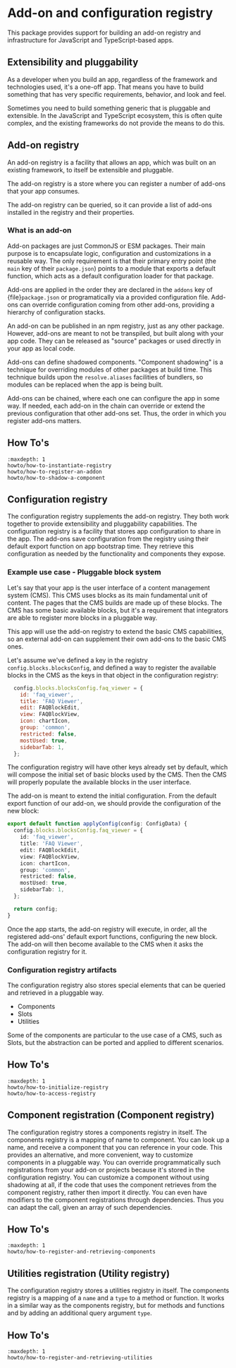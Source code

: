 # Add-on and configuration registry

This package provides support for building an add-on registry and infrastructure for JavaScript and TypeScript-based apps.

## Extensibility and pluggability

As a developer when you build an app, regardless of the framework and technologies used, it's a one-off app.
That means you have to build something that has very specific requirements, behavior, and look and feel.

Sometimes you need to build something generic that is pluggable and extensible.
In the JavaScript and TypeScript ecosystem, this is often quite complex, and the existing frameworks do not provide the means to do this.

## Add-on registry

An add-on registry is a facility that allows an app, which was built on an existing framework, to itself be extensible and pluggable.

The add-on registry is a store where you can register a number of add-ons that your app consumes.

The add-on registry can be queried, so it can provide a list of add-ons installed in the registry and their properties.

### What is an add-on

Add-on packages are just CommonJS or ESM packages.
Their main purpose is to encapsulate logic, configuration and customizations in a reusable way.
The only requirement is that their primary entry point (the `main` key of their `package.json`) points to a module that exports a default function, which acts as a default configuration loader for that package.

Add-ons are applied in the order they are declared in the `addons` key of {file}`package.json` or programatically via a provided configuration file.
Add-ons can override configuration coming from other add-ons, providing a hierarchy of configuration stacks.

An add-on can be published in an npm registry, just as any other package.
However, add-ons are meant to not be transpiled, but built along with your app code.
They can be released as "source" packages or used directly in your app as local code.

Add-ons can define shadowed components.
"Component shadowing" is a technique for overriding modules of other packages at build time.
This technique builds upon the `resolve.aliases` facilities of bundlers, so modules can be replaced when the app is being built.

Add-ons can be chained, where each one can configure the app in some way.
If needed, each add-on in the chain can override or extend the previous configuration that other add-ons set.
Thus, the order in which you register add-ons matters.

## How To's

```{toctree}
:maxdepth: 1
howto/how-to-instantiate-registry
howto/how-to-register-an-addon
howto/how-to-shadow-a-component
```

## Configuration registry

The configuration registry supplements the add-on registry.
They both work together to provide extensibility and pluggability capabilities.
The configuration registry is a facility that stores app configuration to share in the app.
The add-ons save configuration from the registry using their default export function on app bootstrap time.
They retrieve this configuration as needed by the functionality and components they expose.

### Example use case - Pluggable block system

Let's say that your app is the user interface of a content management system (CMS).
This CMS uses blocks as its main fundamental unit of content.
The pages that the CMS builds are made up of these blocks.
The CMS has some basic available blocks, but it's a requirement that integrators are able to register more blocks in a pluggable way.

This app will use the add-on registry to extend the basic CMS capabilities, so an external add-on can supplement their own add-ons to the basic CMS ones.

Let's assume we've defined a key in the registry `config.blocks.blocksConfig`, and defined a way to register the available blocks in the CMS as the keys in that object in the configuration registry:

```js
  config.blocks.blocksConfig.faq_viewer = {
    id: 'faq_viewer',
    title: 'FAQ Viewer',
    edit: FAQBlockEdit,
    view: FAQBlockView,
    icon: chartIcon,
    group: 'common',
    restricted: false,
    mostUsed: true,
    sidebarTab: 1,
  };
```

The configuration registry will have other keys already set by default, which will compose the initial set of basic blocks used by the CMS.
Then the CMS will properly populate the available blocks in the user interface.

The add-on is meant to extend the initial configuration.
From the default export function of our add-on, we should provide the configuration of the new block:

```ts
export default function applyConfig(config: ConfigData) {
  config.blocks.blocksConfig.faq_viewer = {
    id: 'faq_viewer',
    title: 'FAQ Viewer',
    edit: FAQBlockEdit,
    view: FAQBlockView,
    icon: chartIcon,
    group: 'common',
    restricted: false,
    mostUsed: true,
    sidebarTab: 1,
  };

  return config;
}
```

Once the app starts, the add-on registry will execute, in order, all the registered add-ons' default export functions, configuring the new block.
The add-on will then become available to the CMS when it asks the configuration registry for it.

### Configuration registry artifacts

The configuration registry also stores special elements that can be queried and retrieved in a pluggable way.

- Components
- Slots
- Utilities

Some of the components are particular to the use case of a CMS, such as Slots, but the abstraction can be ported and applied to different scenarios.

## How To's

```{toctree}
:maxdepth: 1
howto/how-to-initialize-registry
howto/how-to-access-registry
```

## Component registration (Component registry)

The configuration registry stores a components registry in itself.
The components registry is a mapping of name to component.
You can look up a name, and receive a component that you can reference in your code.
This provides an alternative, and more convenient, way to customize components in a pluggable way.
You can override programmatically such registrations from your add-on or projects because it's stored in the configuration registry.
You can customize a component without using shadowing at all, if the code that uses the component retrieves from the component registry, rather then import it directly.
You can even have modifiers to the component registrations through dependencies.
Thus you can adapt the call, given an array of such dependencies.

## How To's

```{toctree}
:maxdepth: 1
howto/how-to-register-and-retrieving-components
```

## Utilities registration (Utility registry)

The configuration registry stores a utilities registry in itself.
The components registry is a mapping of a `name` and a `type` to a method or function.
It works in a similar way as the components registry, but for methods and functions and by adding an additional query argument `type`.

## How To's

```{toctree}
:maxdepth: 1
howto/how-to-register-and-retrieving-utilities
```
